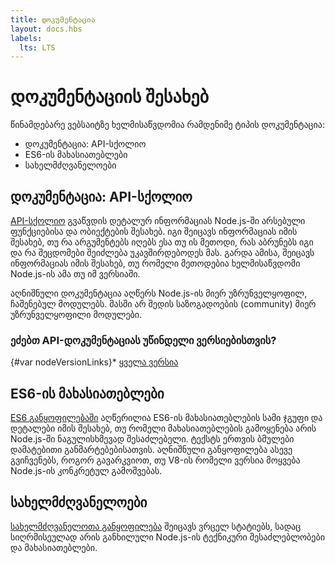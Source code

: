 ```yaml
---
title: დოკუმენტაცია
layout: docs.hbs
labels:
  lts: LTS
---
```


# დოკუმენტაციის შესახებ

წინამდებარე ვებსაიტზე ხელმისაწვდომია რამდენიმე ტიპის დოკუმენტაცია:

* დოკუმენტაცია: API-სქოლიო
* ES6-ის მახასიათებლები
* სახელმძღვანელოები

## დოკუმენტაცია: API-სქოლიო

[API-სქოლიო](https://nodejs.org/api/) გვაწვდის დეტალურ ინფორმაციას Node.js-ში არსებული ფუნქციებისა და ობიექტების შესახებ. იგი შეიცავს ინფორმაციას იმის შესახებ, თუ რა არგუმენტებს იღებს ესა თუ ის მეთოდი, რას აბრუნებს იგი და რა შეცდომები შეიძლება უკავშირდებოდეს მას. გარდა ამისა, შეიცავს ინფორმაციას იმის შესახებ, თუ რომელი მეთოდებია ხელმისაწვდომი Node.js-ის ამა თუ იმ ვერსიაში.

აღნიშნული დოკუმენტაცია აღწერს Node.js-ის მიერ უზრუნველყოფილ, ჩაშენებულ მოდულებს. მასში არ შედის საზოგადოების (community) მიერ უზრუნველყოფილი მოდულები.

<div class="highlight-box">

### ეძებთ API-დოკუმენტაციას უწინდელი ვერსიებისთვის?

{#var nodeVersionLinks}* [ყველა ვერსია](https://nodejs.org/docs/)

</div>

## ES6-ის მახასიათებლები

[ES6 განყოფილებაში](/en/docs/es6/) აღწერილია ES6-ის მახასიათებლების სამი ჯგუფი და დეტალები იმის შესახებ, თუ რომელი მახასიათებლების გამოყენება არის Node.js-ში ნაგულისხმევად შესაძლებელი. ტექსტს ერთვის ბმულები დამატებითი განმარტებებისათვის. აღნიშნული განყოფილება ასევე გვიჩვენებს, როგორ გავარკვიოთ, თუ V8-ის რომელი ვერსია მოყვება Node.js-ის კონკრეტულ გამოშვებას.

## სახელმძღვანელოები

[სახელმძღვანელოთა განყოფილება](/en/docs/guides/) შეიცავს ვრცელ სტატიებს, სადაც სიღრმისეულად არის განხილული Node.js-ის ტექნიკური შესაძლებლობები და მახასიათებლები.
